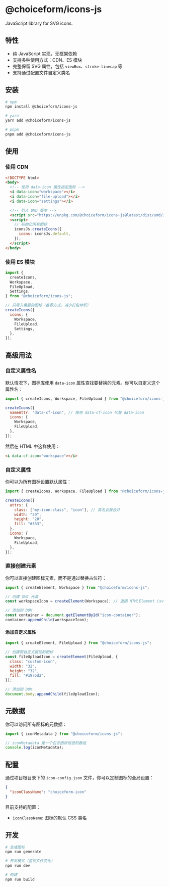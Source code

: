 # @choiceform/icons-js

JavaScript library for SVG icons.

## 特性

- 纯 JavaScript 实现，无框架依赖
- 支持多种使用方式：CDN、ES 模块
- 完整保留 SVG 属性，包括 `viewBox`、`stroke-linecap` 等
- 支持通过配置文件自定义类名

## 安装

```bash
# npm
npm install @choiceform/icons-js

# yarn
yarn add @choiceform/icons-js

# pnpm
pnpm add @choiceform/icons-js
```

## 使用

### 使用 CDN

```html
<!DOCTYPE html>
<body>
  <!-- 使用 data-icon 属性指定图标 -->
  <i data-icon="workspace"></i>
  <i data-icon="file-upload"></i>
  <i data-icon="settings"></i>

  <!-- 引入 UMD 版本 -->
  <script src="https://unpkg.com/@choiceform/icons-js@latest/dist/umd/icons-js.js"></script>
  <script>
    // 初始化所有图标
    iconsJs.createIcons({
      icons: iconsJs.default,
    });
  </script>
</body>
```

### 使用 ES 模块

```js
import {
  createIcons,
  Workspace,
  FileUpload,
  Settings,
} from "@choiceform/icons-js";

// 只导入需要的图标（推荐方式，减小打包体积）
createIcons({
  icons: {
    Workspace,
    FileUpload,
    Settings,
  },
});
```

## 高级用法

### 自定义属性名

默认情况下，图标库使用 `data-icon` 属性查找要替换的元素。你可以自定义这个属性名：

```js
import { createIcons, Workspace, FileUpload } from "@choiceform/icons-js";

createIcons({
  nameAttr: "data-cf-icon", // 使用 data-cf-icon 代替 data-icon
  icons: {
    Workspace,
    FileUpload,
  },
});
```

然后在 HTML 中这样使用：

```html
<i data-cf-icon="workspace"></i>
```

### 自定义属性

你可以为所有图标设置默认属性：

```js
import { createIcons, Workspace, FileUpload } from "@choiceform/icons-js";

createIcons({
  attrs: {
    class: ["my-icon-class", "icon"], // 类名会被合并
    width: "20",
    height: "20",
    fill: "#333",
  },
  icons: {
    Workspace,
    FileUpload,
  },
});
```

### 直接创建元素

你可以直接创建图标元素，而不是通过替换占位符：

```js
import { createElement, Workspace } from "@choiceform/icons-js";

// 创建 SVG 元素
const workspaceIcon = createElement(Workspace); // 返回 HTMLElement (svg)

// 添加到 DOM
const container = document.getElementById("icon-container");
container.appendChild(workspaceIcon);
```

#### 添加自定义属性

```js
import { createElement, FileUpload } from "@choiceform/icons-js";

// 创建带自定义属性的图标
const fileUploadIcon = createElement(FileUpload, {
  class: "custom-icon",
  width: "32",
  height: "32",
  fill: "#1976d2",
});

// 添加到 DOM
document.body.appendChild(fileUploadIcon);
```

## 元数据

你可以访问所有图标的元数据：

```js
import { iconMetadata } from "@choiceform/icons-js";

// iconMetadata 是一个包含图标信息的数组
console.log(iconMetadata);
```

## 配置

通过项目根目录下的 `icon-config.json` 文件，你可以定制图标的全局设置：

```json
{
  "iconClassName": "choiceform-icon"
}
```

目前支持的配置：

- `iconClassName`: 图标的默认 CSS 类名

## 开发

```bash
# 生成图标
npm run generate

# 开发模式（监视文件变化）
npm run dev

# 构建
npm run build
```
